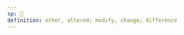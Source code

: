 ```yaml
---
sp: 󱤆
definition: other, altered; modify, change; difference
---
```

<!-- ante is about differences and change. when you change things, you ante e ona. when you talk about things that have changed, those things could be ante or ijo ante. ante can also be used a lot to talk about things that are sort of besides the point; "ante la, (...)" is often used as a segue into a tangentially related point, and ante can be used to describe things which are tangentially related. -->